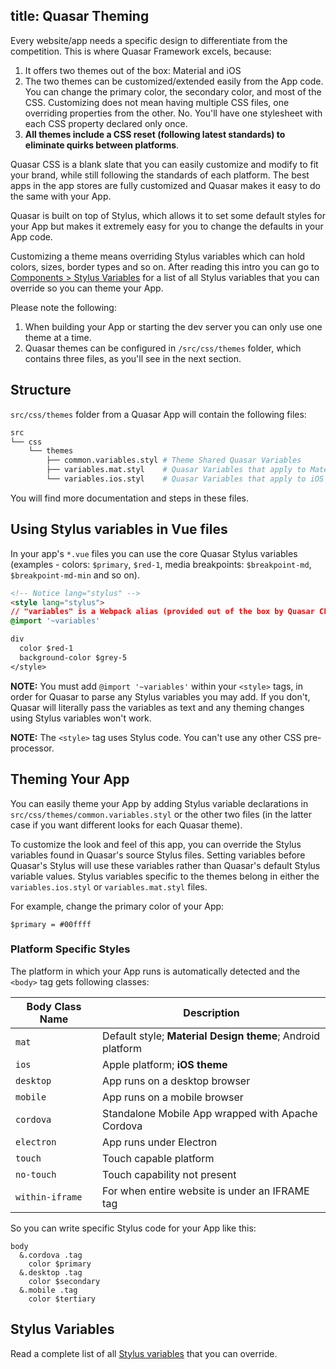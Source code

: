 title: Quasar Theming
---
Every website/app needs a specific design to differentiate from the competition. This is where Quasar Framework excels, because:

1. It offers two themes out of the box: Material and iOS
2. The two themes can be customized/extended easily from the App code. You can change the primary color, the secondary color, and most of the CSS. Customizing does not mean having multiple CSS files, one overriding properties from the other. No. You'll have one stylesheet with each CSS property declared only once.
3. **All themes include a CSS reset (following latest standards) to eliminate quirks between platforms**.

Quasar CSS is a blank slate that you can easily customize and modify to fit your brand, while still following the standards of each platform. The best apps in the app stores are fully customized and Quasar makes it easy to do the same with your App.

Quasar is built on top of Stylus, which allows it to set some default styles for your App but makes it extremely easy for you to change the defaults in your App code.

Customizing a theme means overriding Stylus variables which can hold colors, sizes, border types and so on. After reading this intro you can go to [Components &gt; Stylus Variables](/components/stylus-variables.html) for a list of all Stylus variables that you can override so you can theme your App.

Please note the following:

1. When building your App or starting the dev server you can only use one theme at a time.
2. Quasar themes can be configured in `/src/css/themes` folder, which contains three files, as you'll see in the next section.

## Structure
`src/css/themes` folder from a Quasar App will contain the following files:

``` bash
src
└── css
    └── themes
        ├── common.variables.styl # Theme Shared Quasar Variables
        ├── variables.mat.styl    # Quasar Variables that apply to Material only
        └── variables.ios.styl    # Quasar Variables that apply to iOS only
```

You will find more documentation and steps in these files.

## Using Stylus variables in Vue files
In your app's `*.vue` files you can use the core Quasar Stylus variables (examples - colors: `$primary`, `$red-1`, media breakpoints: `$breakpoint-md`, `$breakpoint-md-min` and so on).

```html
<!-- Notice lang="stylus" -->
<style lang="stylus">
// "variables" is a Webpack alias (provided out of the box by Quasar CLI)
@import '~variables'

div
  color $red-1
  background-color $grey-5
</style>
```

**NOTE:** You must add `@import '~variables'` within your `<style>` tags, in order for Quasar to parse any Stylus variables you may add. If you don't, Quasar will literally pass the variables as text and any theming changes using Stylus variables won't work.

**NOTE:** The `<style>` tag uses Stylus code. You can't use any other CSS pre-processor.

## Theming Your App

You can easily theme your App by adding Stylus variable declarations in `src/css/themes/common.variables.styl` or the other two files (in the latter case if you want different looks for each Quasar theme).

To customize the look and feel of this app, you can override the Stylus variables found in Quasar's source Stylus files. Setting variables before Quasar's Stylus will use these variables rather than Quasar's default Stylus variable values. Stylus variables specific to the themes belong in either the `variables.ios.styl` or `variables.mat.styl` files.

For example, change the primary color of your App:

``` stylus
$primary = #00ffff
```

### Platform Specific Styles

The platform in which your App runs is automatically detected and the `<body>` tag gets following classes:

| Body Class Name | Description |
| --- | --- |
| `mat` | Default style; **Material Design theme**; Android platform |
| `ios` | Apple platform; **iOS theme** |
| `desktop` | App runs on a desktop browser |
| `mobile` | App runs on a mobile browser |
| `cordova` | Standalone Mobile App wrapped with Apache Cordova |
| `electron` | App runs under Electron |
| `touch` | Touch capable platform |
| `no-touch` | Touch capability not present |
| `within-iframe` | For when entire website is under an IFRAME tag |

So you can write specific Stylus code for your App like this:

``` stylus
body
  &.cordova .tag
    color $primary
  &.desktop .tag
    color $secondary
  &.mobile .tag
    color $tertiary
```

## Stylus Variables

Read a complete list of all [Stylus variables](/components/stylus-variables.html) that you can override.
